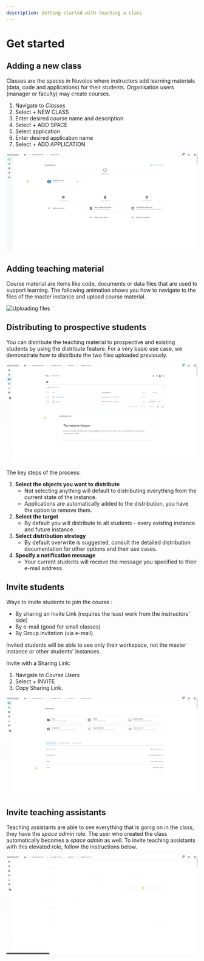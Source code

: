```yaml
---
description: Getting started with teaching a class
---
```


# Get started

## Adding a new class

Classes are the spaces in Nuvolos where instructors add learning materials \(data, code and applications\) for their students. Organisation users \(manager or faculty\) may create courses.

1. Navigate to _Classes_
2. Select + NEW CLASS 
3. Enter desired course name and description
4. Select + ADD SPACE
5. Select application
6. Enter desired application name
7. Select + ADD APPLICATION

![Creating a class](../../.gitbook/assets/class_create_1_final%20%282%29.gif)

## Adding teaching material

Course material are items like code, documents or data files that are used to support learning. The following animation shows you how to navigate to the files of the master instance and upload course material.

![Uploading files](../../.gitbook/assets/upload_file_final.gif)

## Distributing to prospective students

You can distribute the teaching material to prospective and existing students by using the distribute feature. For a very basic use case, we demonstrate how to distribute the two files uploaded previously.

![The distribution process](../../.gitbook/assets/distribute_final.gif)

The key steps of the process:

1. **Select the objects you want to distribute**
   * Not selecting anything will default to distributing everything from the current state of the instance.
   * Applications are automatically added to the distribution, you have the option to remove them.
2. **Select the target**
   * By default you will distribute to all students - every existing instance and future instance.
3. **Select distribution strategy**
   * By default overwrite is suggested, consult the detailed distribution documentation for other options and their use cases.
4. **Specify a notification message**
   * Your current students will receive the message you specified to their e-mail address.

## Invite students

Ways to invite students to join the course :

* By sharing an Invite Link \(requires the least work from the instructors' side\)
* By e-mail \(good for small classes\)
* By Group invitation \(via e-mail\)

Invited students will be able to see only their workspace, not the master instance or other students' instances.

Invite with a Sharing Link:

1. Navigate to _Course Users_
2. Select + INVITE
3. Copy Sharing Link.

![Generating an invitation link](../../.gitbook/assets/invitation_link_final.gif)

## Invite teaching assistants

Teaching assistants are able to see everything that is going on in the class, they have the _space admin_ role. The user who created the class automatically becomes a _space admin_ as well. To invite teaching assistants with this elevated role, follow the instructions below.

![Inviting a teaching assistant](../../.gitbook/assets/space_admin_invite_final.gif)




